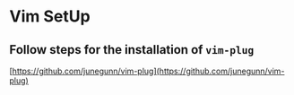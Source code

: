 Vim SetUp
========

## Follow steps for the installation of `vim-plug` 
[https://github.com/junegunn/vim-plug](https://github.com/junegunn/vim-plug)

